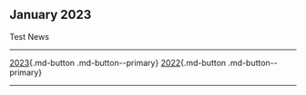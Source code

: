 
## January 2023

Test News

---

[2023](./2023_news.md){.md-button .md-button--primary} [2022](./2022_news.md){.md-button .md-button--primary} 

---
